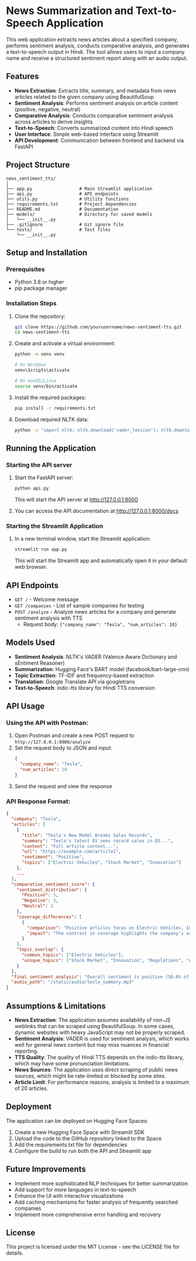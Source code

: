 # News Summarization and Text-to-Speech Application

This web application extracts news articles about a specified company, performs sentiment analysis, conducts comparative analysis, and generates a text-to-speech output in Hindi. The tool allows users to input a company name and receive a structured sentiment report along with an audio output.

## Features

- **News Extraction**: Extracts title, summary, and metadata from news articles related to the given company using BeautifulSoup
- **Sentiment Analysis**: Performs sentiment analysis on article content (positive, negative, neutral)
- **Comparative Analysis**: Conducts comparative sentiment analysis across articles to derive insights
- **Text-to-Speech**: Converts summarized content into Hindi speech
- **User Interface**: Simple web-based interface using Streamlit
- **API Development**: Communication between frontend and backend via FastAPI

## Project Structure

```
news_sentiment_tts/
│
├── app.py                  # Main Streamlit application
├── api.py                  # API endpoints
├── utils.py                # Utility functions
├── requirements.txt        # Project dependencies
├── README.md               # Documentation
├── models/                 # Directory for saved models
│   └── __init__.py
├── .gitignore              # Git ignore file
└── tests/                  # Test files
    └── __init__.py
```

## Setup and Installation

### Prerequisites

- Python 3.8 or higher
- pip package manager

### Installation Steps

1. Clone the repository:
   ```bash
   git clone https://github.com/yourusername/news-sentiment-tts.git
   cd news-sentiment-tts
   ```

2. Create and activate a virtual environment:
   ```bash
   python -m venv venv
   
   # On Windows
   venv\Scripts\activate
   
   # On macOS/Linux
   source venv/bin/activate
   ```

3. Install the required packages:
   ```bash
   pip install -r requirements.txt
   ```

4. Download required NLTK data:
   ```bash
   python -c "import nltk; nltk.download('vader_lexicon'); nltk.download('punkt'); nltk.download('stopwords')"
   ```

## Running the Application

### Starting the API server

1. Start the FastAPI server:
   ```bash
   python api.py
   ```
   This will start the API server at http://127.0.0.1:8000

2. You can access the API documentation at http://127.0.0.1:8000/docs

### Starting the Streamlit Application

1. In a new terminal window, start the Streamlit application:
   ```bash
   streamlit run app.py
   ```
   This will start the Streamlit app and automatically open it in your default web browser.

## API Endpoints

- `GET /` - Welcome message
- `GET /companies` - List of sample companies for testing
- `POST /analyze` - Analyze news articles for a company and generate sentiment analysis with TTS
  - Request body: `{"company_name": "Tesla", "num_articles": 10}`

## Models Used

- **Sentiment Analysis**: NLTK's VADER (Valence Aware Dictionary and sEntiment Reasoner)
- **Summarization**: Hugging Face's BART model (facebook/bart-large-cnn)
- **Topic Extraction**: TF-IDF and frequency-based extraction
- **Translation**: Google Translate API via googletrans
- **Text-to-Speech**: indic-tts library for Hindi TTS conversion

## API Usage

### Using the API with Postman:

1. Open Postman and create a new POST request to `http://127.0.0.1:8000/analyze`
2. Set the request body to JSON and input:
   ```json
   {
     "company_name": "Tesla",
     "num_articles": 10
   }
   ```
3. Send the request and view the response

### API Response Format:

```json
{
  "company": "Tesla",
  "articles": [
    {
      "title": "Tesla's New Model Breaks Sales Records",
      "summary": "Tesla's latest EV sees record sales in Q3...",
      "content": "Full article content...",
      "url": "https://example.com/article1",
      "sentiment": "Positive",
      "topics": ["Electric Vehicles", "Stock Market", "Innovation"]
    },
    ...
  ],
  "comparative_sentiment_score": {
    "sentiment_distribution": {
      "Positive": 5,
      "Negative": 3,
      "Neutral": 2
    },
    "coverage_differences": [
      {
        "comparison": "Positive articles focus on Electric Vehicles, Innovation, while negative articles discuss Regulations, Autonomous Vehicles.",
        "impact": "The contrast in coverage highlights the company's areas of strength and challenges."
      }
    ],
    "topic_overlap": {
      "common_topics": ["Electric Vehicles"],
      "unique_topics": ["Stock Market", "Innovation", "Regulations", "Autonomous Vehicles"]
    }
  },
  "final_sentiment_analysis": "Overall sentiment is positive (50.0% of articles), suggesting favorable news coverage.",
  "audio_path": "/static/audio/tesla_summary.mp3"
}
```

## Assumptions & Limitations

- **News Extraction**: The application assumes availability of non-JS weblinks that can be scraped using BeautifulSoup. In some cases, dynamic websites with heavy JavaScript may not be properly scraped.
- **Sentiment Analysis**: VADER is used for sentiment analysis, which works well for general news content but may miss nuances in financial reporting.
- **TTS Quality**: The quality of Hindi TTS depends on the indic-tts library, which may have some pronunciation limitations.
- **News Sources**: The application uses direct scraping of public news sources, which might be rate-limited or blocked by some sites.
- **Article Limit**: For performance reasons, analysis is limited to a maximum of 20 articles.

## Deployment

The application can be deployed on Hugging Face Spaces:

1. Create a new Hugging Face Space with Streamlit SDK
2. Upload the code to the GitHub repository linked to the Space
3. Add the requirements.txt file for dependencies
4. Configure the build to run both the API and Streamlit app

## Future Improvements

- Implement more sophisticated NLP techniques for better summarization
- Add support for more languages in text-to-speech
- Enhance the UI with interactive visualizations
- Add caching mechanisms for faster analysis of frequently searched companies
- Implement more comprehensive error handling and recovery

## License

This project is licensed under the MIT License - see the LICENSE file for details.
